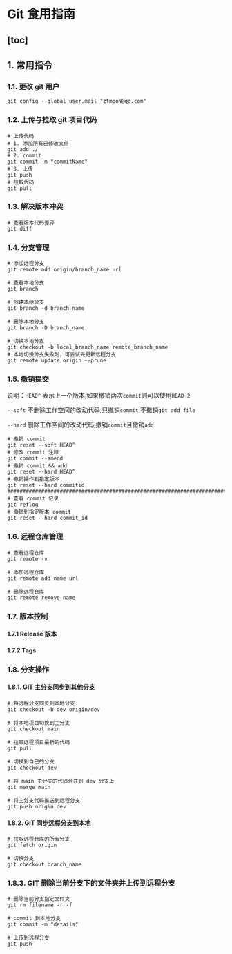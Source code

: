 # Git 食用指南

## [toc]

## 1. 常用指令

### 1.1. 更改 git 用户

```shell
git config --global user.mail "ztmooN@qq.com"
```

### 1.2. 上传与拉取 git 项目代码

```shell
# 上传代码
# 1. 添加所有已修改文件
git add ./
# 2. commit 
git commit -m "commitName"
# 3. 上传
git push
# 拉取代码
git pull
```

### 1.3. 解决版本冲突

```shell
# 查看版本代码差异
git diff 
```

### 1.4. 分支管理

```shell
# 添加远程分支
git remote add origin/branch_name url

# 查看本地分支
git branch

# 创建本地分支
git branch -d branch_name

# 删除本地分支
git branch -D branch_name

# 切换本地分支
git checkout -b local_branch_name remote_branch_name
# 本地切换分支失败时，可尝试先更新远程分支
git remote update origin --prune
```

### 1.5. 撤销提交

说明：`HEAD^` 表示上一个版本,如果撤销两次`commit`则可以使用`HEAD~2`

`--soft` 不删除工作空间的改动代码,只撤销`commit`,不撤销`git add file`

`--hard` 删除工作空间的改动代码,撤销`commit`且撤销`add`

```shell
# 撤销 commit 
git reset --soft HEAD^
# 修改 commit 注释
git commit --amend
# 撤销 commit && add
git reset --hard HEAD^
# 撤销操作到指定版本
git reset --hard commitid
##########################################################################
# 查看 commit 记录
git reflog
# 撤销到指定版本 commit 
git reset --hard commit_id
```

### 1.6. 远程仓库管理

```shell
# 查看远程仓库
git remote -v

# 添加远程仓库
git remote add name url

# 删除远程仓库
git remote remove name
```

### 1.7. 版本控制

#### 1.7.1 Release 版本

#### 1.7.2 Tags

### 1.8. 分支操作

#### 1.8.1. GIT 主分支同步到其他分支

```shell
# 将远程分支同步到本地分支
git checkout -b dev origin/dev

# 将本地项目切换到主分支
git checkout main 

# 拉取远程项目最新的代码
git pull

# 切换到自己的分支
git checkout dev

# 将 main 主分支的代码合并到 dev 分支上
git merge main

# 将主分支代码推送到远程分支
git push origin dev
```

#### 1.8.2. GIT 同步远程分支到本地

```shell
# 拉取远程仓库的所有分支
git fetch origin

# 切换分支
git checkout branch_name
```

### 1.8.3. GIT 删除当前分支下的文件夹并上传到远程分支

```shell
# 删除当前分支指定文件夹
git rm filename -r -f

# commit 到本地分支
git commit -m "details"

# 上传到远程分支
git push
```
